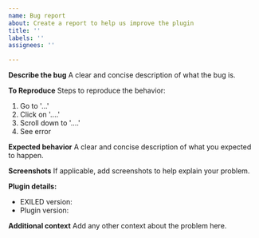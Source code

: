 ```yaml
---
name: Bug report
about: Create a report to help us improve the plugin
title: ''
labels: ''
assignees: ''

---
```


**Describe the bug**
A clear and concise description of what the bug is.

**To Reproduce**
Steps to reproduce the behavior:
1. Go to '...'
2. Click on '....'
3. Scroll down to '....'
4. See error

**Expected behavior**
A clear and concise description of what you expected to happen.

**Screenshots**
If applicable, add screenshots to help explain your problem.

**Plugin details:**
 - EXILED version:
 - Plugin version:

**Additional context**
Add any other context about the problem here.
